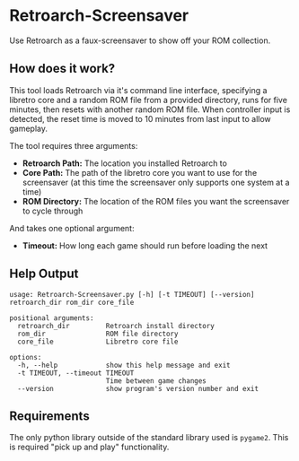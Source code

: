 # Retroarch-Screensaver

Use Retroarch as a faux-screensaver to show off your ROM collection.

## How does it work?

This tool loads Retroarch via it's command line interface, specifying a
libretro core and a random ROM file from a provided directory, runs for five
minutes, then resets with another random ROM file. When controller input is
detected, the reset time is moved to 10 minutes from last input to allow
gameplay.

The tool requires three arguments:

- **Retroarch Path:** The location you installed Retroarch to
- **Core Path:** The path of the libretro core you want to use for the
  screensaver (at this time the screensaver only supports one system at a time)
- **ROM Directory:** The location of the ROM files you want the screensaver to
  cycle through

And takes one optional argument:

- **Timeout:** How long each game should run before loading the next

## Help Output

```output
usage: Retroarch-Screensaver.py [-h] [-t TIMEOUT] [--version] retroarch_dir rom_dir core_file

positional arguments:
  retroarch_dir         Retroarch install directory
  rom_dir               ROM file directory
  core_file             Libretro core file

options:
  -h, --help            show this help message and exit
  -t TIMEOUT, --timeout TIMEOUT
                        Time between game changes
  --version             show program's version number and exit
```

## Requirements

The only python library outside of the standard library used is `pygame2`. This
is required "pick up and play" functionality.
